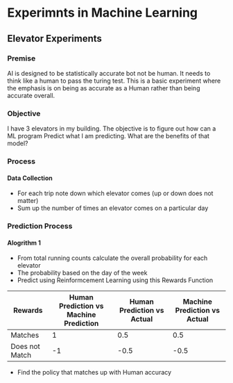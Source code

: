 # Experimnts in Machine Learning

## Elevator Experiments
### Premise
AI is designed to be statistically accurate bot not be human. It needs to think like a human to pass the turing test. This is a basic experiment where the emphasis is on being as accurate as a Human rather than being accurate overall.

### Objective
I have 3 elevators in my building. The objective is to figure out how can a ML program Predict what I am predicting. What are the benefits of that model?

### Process
#### Data Collection
* For each trip note down which elevator comes (up or down does not matter)
* Sum up the number of times an elevator comes on a particular day

### Prediction Process

#### Alogrithm 1
* From total running counts calculate the overall probability for each elevator
* The probability based on the day of the week
* Predict using Reinformcement Learning using this Rewards Function


| Rewards        | Human Prediction vs Machine Prediction | Human Prediction vs Actual | Machine Prediction vs Actual |
|----------------|----------------------------------------|----------------------------|------------------------------|
| Matches        | 1                                      | 0.5                        | 0.5                          |
| Does not Match | -1                                     | -0.5                       | -0.5                         |

* Find the policy that matches up with Human accuracy

